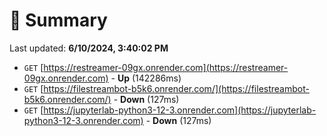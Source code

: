 # 📖 Summary
Last updated: **6/10/2024, 3:40:02 PM**

- `GET` [https://restreamer-09gx.onrender.com](https://restreamer-09gx.onrender.com) - **Up** (142286ms)
- `GET` [https://filestreambot-b5k6.onrender.com/](https://filestreambot-b5k6.onrender.com/) - **Down** (127ms)
- `GET` [https://jupyterlab-python3-12-3.onrender.com](https://jupyterlab-python3-12-3.onrender.com) - **Down** (127ms)
